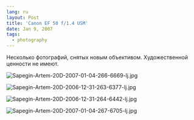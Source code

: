 ```yaml
---
lang: ru
layout: Post
title: 'Canon EF 50 f/1.4 USM'
date: Jan 9, 2007
tags:
  - photography
---
```


Несколько фотографий, снятых новым объективом. Художественной ценности не имеют.

![Sapegin-Artem-20D-2007-01-04-266-6669-lj.jpg](upload://Sapegin-Artem-20D-2007-01-04-266-6669-lj.jpg)

<!--more-->

![Sapegin-Artem-20D-2006-12-31-263-6377-lj.jpg](upload://Sapegin-Artem-20D-2006-12-31-263-6377-lj.jpg)

![Sapegin-Artem-20D-2006-12-31-264-6442-lj.jpg](upload://Sapegin-Artem-20D-2006-12-31-264-6442-lj.jpg)

![Sapegin-Artem-20D-2007-01-04-267-6705-lj.jpg](upload://Sapegin-Artem-20D-2007-01-04-267-6705-lj.jpg)
